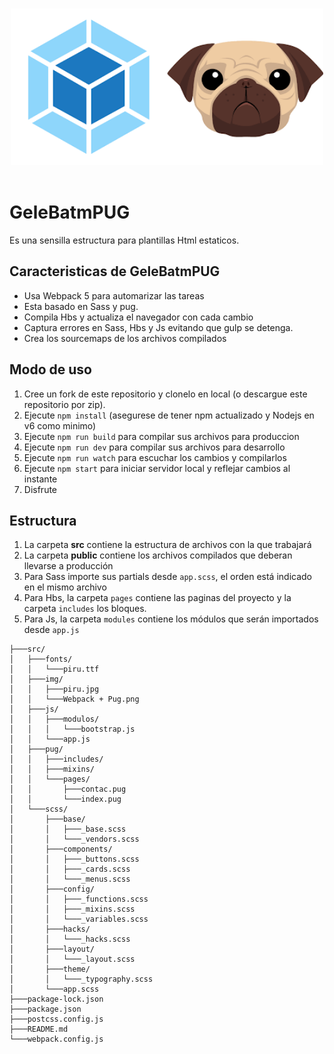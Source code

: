 <p align="center">
  <br>
  <img width="500" src="src/img/Webpack + pug.png" alt="Webpack + pug">
  <br>
  <br>
</p>

# GeleBatmPUG

Es una sensilla estructura para plantillas Html estaticos.

## Caracteristicas de GeleBatmPUG

* Usa Webpack 5 para automarizar las tareas
* Esta basado en Sass y pug.
* Compila Hbs y actualiza el navegador con cada cambio
* Captura errores en Sass, Hbs y Js evitando que gulp se detenga.
* Crea los sourcemaps de los archivos compilados

## Modo de uso

1. Cree un fork de este repositorio y clonelo en local (o descargue este repositorio por zip).
2. Ejecute `npm install` (asegurese de tener npm actualizado y Nodejs en v6 como minimo)
3. Ejecute `npm run build` para compilar sus archivos para produccion
4. Ejecute `npm run dev` para compilar sus archivos para desarrollo
5. Ejecute `npm run watch` para escuchar los cambios y compilarlos
6. Ejecute `npm start` para iniciar servidor local y reflejar cambios al instante
7. Disfrute

## Estructura

1. La carpeta **src** contiene la estructura de archivos con la que trabajará
2. La carpeta **public** contiene los archivos compilados que deberan llevarse a producción
3. Para Sass importe sus partials desde `app.scss`, el orden está indicado en el mismo archivo
4. Para Hbs, la carpeta `pages` contiene las paginas del proyecto y la carpeta `includes` los bloques.
5. Para Js, la carpeta `modules` contiene los módulos que serán importados desde `app.js`

```
├───src/
│   ├───fonts/
│   │   └───piru.ttf
│   ├───img/
│   │   ├───piru.jpg
│   │   └───Webpack + Pug.png
│   ├───js/
│   │   ├───modulos/
│   │   │   └───bootstrap.js 
│   │   └───app.js
│   ├───pug/
│   │   ├───includes/
│   │   ├───mixins/
│   │   └───pages/
│   │       ├───contac.pug
│   │       └───index.pug
│   └───scss/
│       ├───base/
│       │   ├───_base.scss
│       │   └───_vendors.scss
│       ├───components/
│       │   ├───_buttons.scss
│       │   ├───_cards.scss
│       │   └───_menus.scss
│       ├───config/
│       │   ├───_functions.scss
│       │   ├───_mixins.scss
│       │   └───_variables.scss
│       ├───hacks/
│       │   └───_hacks.scss
│       ├───layout/
│       │   └───_layout.scss
│       ├───theme/
│       │   └───_typography.scss
│       └───app.scss
├───package-lock.json
├───package.json
├───postcss.config.js
├───README.md
└───webpack.config.js
```